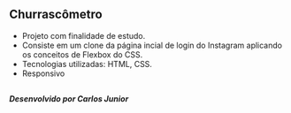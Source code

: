 ## Churrascômetro

- Projeto com finalidade de estudo.
- Consiste em um clone da página incial de login do Instagram aplicando os conceitos de Flexbox do CSS.
- Tecnologias utilizadas: HTML, CSS.
- Responsivo

##

##### Desenvolvido por Carlos Junior